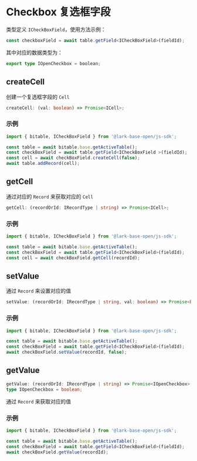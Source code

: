 # Checkbox 复选框字段
类型定义 `ICheckBoxField`，使用方法示例：
```typescript
const checkboxField = await table.getField<ICheckBoxField>(fieldId);
```
其中对应的数据类型为：
```typescript
export type IOpenCheckbox = boolean;
```

## createCell
创建一个复选框字段的 `Cell`
```typescript
createCell: (val: boolean) => Promise<ICell>;
```
### 示例
```typescript
import { bitable, ICheckBoxField } from '@lark-base-open/js-sdk';

const table = await bitable.base.getActiveTable();
const checkBoxField = await table.getField<ICheckBoxField >(fieldId);
const cell = await checkBoxField.createCell(false);
await table.addRecord(cell);
```

## getCell
通过对应的 `Record` 来获取对应的 `Cell`
```typescript
getCell: (recordOrId: IRecordType | string) => Promise<ICell>;
```
### 示例
```typescript
import { bitable, ICheckBoxField } from '@lark-base-open/js-sdk';

const table = await bitable.base.getActiveTable();
const checkBoxField = await table.getField<ICheckBoxField>(fieldId);
const cell = await checkBoxField.getCell(recordId);
```

## setValue
通过 `Record` 来设置对应的值
```typescript
setValue: (recordOrId: IRecordType | string, val: boolean) => Promise<boolean>;
```
### 示例
```typescript
import { bitable, ICheckBoxField } from '@lark-base-open/js-sdk';

const table = await bitable.base.getActiveTable();
const checkBoxField = await table.getField<ICheckBoxField>(fieldId);
await checkBoxField.setValue(recordId, false);
```

## getValue
```typescript
getValue: (recordOrId: IRecordType | string) => Promise<IOpenCheckbox>;
type IOpenCheckbox = boolean;
```
通过 `Record` 来获取对应的值
### 示例
```typescript
import { bitable, ICheckBoxField } from '@lark-base-open/js-sdk';

const table = await bitable.base.getActiveTable();
const checkBoxField = await table.getField<ICheckBoxField>(fieldId);
await checkBoxField.getValue(recordId);
```